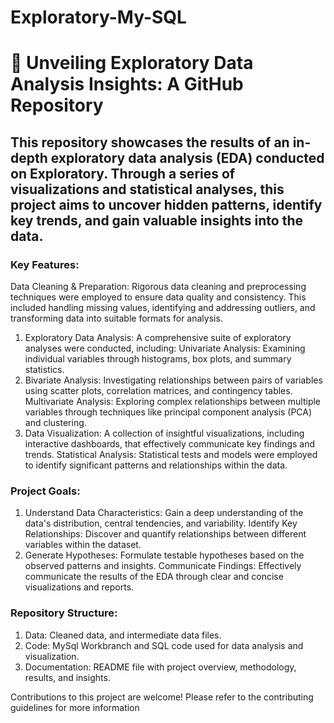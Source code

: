 # Exploratory-My-SQL
# 🎉 Unveiling Exploratory Data Analysis Insights: A GitHub Repository

## This repository showcases the results of an in-depth exploratory data analysis (EDA) conducted on Exploratory. Through a series of visualizations and statistical analyses, this project aims to uncover hidden patterns, identify key trends, and gain valuable insights into the data.

### Key Features:

Data Cleaning & Preparation: Rigorous data cleaning and preprocessing techniques were employed to ensure data quality and consistency. This included handling missing values, identifying and addressing outliers, and transforming data into suitable formats for analysis.

1. Exploratory Data Analysis: A comprehensive suite of exploratory analyses were conducted, including:
   Univariate Analysis: Examining individual variables through histograms, box plots, and summary statistics.
2. Bivariate Analysis: Investigating relationships between pairs of variables using scatter plots, correlation matrices, and contingency tables.
   Multivariate Analysis: Exploring complex relationships between multiple variables through techniques like principal component analysis (PCA) and clustering.
3. Data Visualization: A collection of insightful visualizations, including interactive dashboards, that effectively communicate key findings and trends.
   Statistical Analysis: Statistical tests and models were employed to identify significant patterns and relationships within the data.

### Project Goals:

1. Understand Data Characteristics: Gain a deep understanding of the data's distribution, central tendencies, and variability.
   Identify Key Relationships: Discover and quantify relationships between different variables within the dataset.
2. Generate Hypotheses: Formulate testable hypotheses based on the observed patterns and insights.
   Communicate Findings: Effectively communicate the results of the EDA through clear and concise visualizations and reports.

### Repository Structure:

1. Data: Cleaned data, and intermediate data files.
2. Code: MySql Workbranch and SQL code used for data analysis and visualization.
3. Documentation: README file with project overview, methodology, results, and insights.

Contributions to this project are welcome! Please refer to the contributing guidelines for more information
